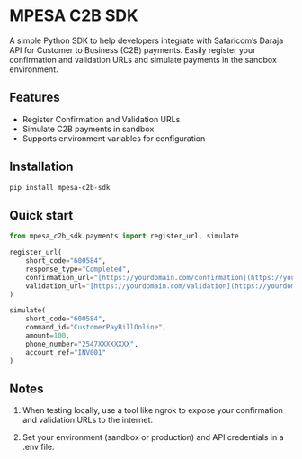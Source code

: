 # MPESA C2B SDK

A simple Python SDK to help developers integrate with Safaricom’s Daraja API for Customer to Business (C2B) payments. Easily register your confirmation and validation URLs and simulate payments in the sandbox environment.

## Features

* Register Confirmation and Validation URLs
* Simulate C2B payments in sandbox
* Supports environment variables for configuration

## Installation

```bash
pip install mpesa-c2b-sdk
```

## Quick start
```python
from mpesa_c2b_sdk.payments import register_url, simulate

register_url(
    short_code="600584",
    response_type="Completed",
    confirmation_url="[https://yourdomain.com/confirmation](https://yourdomain.com/confirmation)",
    validation_url="[https://yourdomain.com/validation](https://yourdomain.com/validation)"
)

simulate(
    short_code="600584",
    command_id="CustomerPayBillOnline",
    amount=100,
    phone_number="2547XXXXXXXX",
    account_ref="INV001"
)
```

## Notes
1. When testing locally, use a tool like ngrok to expose your confirmation and validation URLs to the internet.

2. Set your environment (sandbox or production) and API credentials in a .env file.
